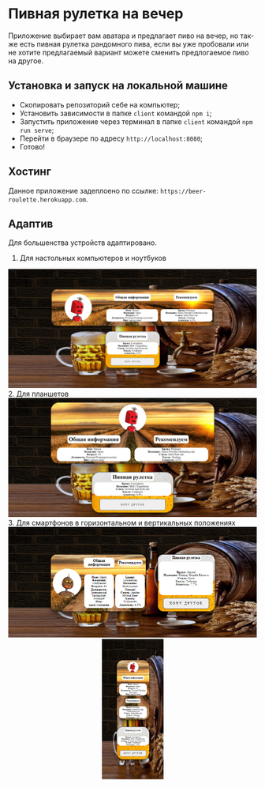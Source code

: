 # Пивная рулетка на вечер

Приложение выбирает вам аватара и предлагает пиво на вечер, но так-же есть пивная рулетка рандомного пива, если вы уже пробовали или не хотите предлагаемый вариант можете сменить предлогаемое пиво на другое.

## Установка и запуск на локальной машине

- Скопировать репозиторий себе на компьютер;
- Установить зависимости в папке `client` командой `npm i`;
- Запустить приложение через терминал в папке `client` командой `npm run serve`;
- Перейти в браузере по адресу `http://localhost:8080`;
- Готово!

## Хостинг

Данное приложение задеплоено по ссылке: `https://beer-roulette.herokuapp.com`.

## Адаптив

Для большенства устройств адаптировано.

1. Для настольных компьютеров и ноутбуков

<div align="center">
  <img src="screenshots/main.png" width="750"/>
</div>
2. Для планшетов
<div align="center">
  <img src="screenshots/tablet.png" width="750"/>
</div>
3. Для смартфонов в горизонтальном и вертикальных положениях
<div align="center">
  <img src="screenshots/phoneHorizontale.png" width="650"/>
  <img src="screenshots/phoneVerticale.png" width="125"/>
</div>
